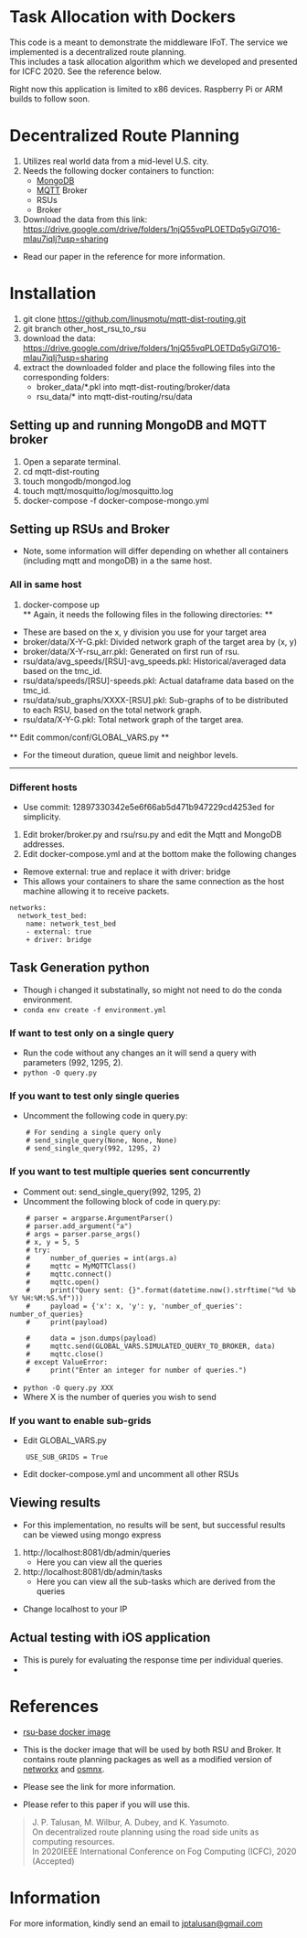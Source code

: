 # Task Allocation with Dockers
This code is a meant to demonstrate the middleware IFoT. The service we implemented is a decentralized route planning.  
This includes a task allocation algorithm which we developed and presented for ICFC 2020.  See the reference below.  
  
Right now this application is limited to x86 devices. Raspberry Pi or ARM builds to follow soon.  

# Decentralized Route Planning  
1. Utilizes real world data from a mid-level U.S. city.
2. Needs the following docker containers to function:  
    * [MongoDB](https://hub.docker.com/_/mongo)  
    * [MQTT](https://hub.docker.com/_/eclipse-mosquitto) Broker  
    * RSUs  
    * Broker  
3. Download the data from this link: https://drive.google.com/drive/folders/1njQ55vqPLOETDq5yGi7O16-mIau7iqIj?usp=sharing  
  
* Read our paper in the reference for more information.

# Installation  
1. git clone https://github.com/linusmotu/mqtt-dist-routing.git  
2. git branch other_host_rsu_to_rsu  
3. download the data: https://drive.google.com/drive/folders/1njQ55vqPLOETDq5yGi7O16-mIau7iqIj?usp=sharing  
4. extract the downloaded folder and place the following files into the corresponding folders:  
    * broker_data/*.pkl into mqtt-dist-routing/broker/data  
    * rsu_data/* into mqtt-dist-routing/rsu/data  

## Setting up and running MongoDB and MQTT broker  
1. Open a separate terminal.  
2. cd mqtt-dist-routing  
3. touch mongodb/mongod.log  
4. touch mqtt/mosquitto/log/mosquitto.log  
5. docker-compose -f docker-compose-mongo.yml  
  
## Setting up RSUs and Broker  
* Note, some information will differ depending on whether all containers (including mqtt and mongoDB) in a the same host.

### All in same host
1. docker-compose up  
** Again, it needs the following files in the following directories: **  
* These are based on the x, y division you use for your target area
* broker/data/X-Y-G.pkl:  Divided network graph of the target area by (x, y)
* broker/data/X-Y-rsu_arr.pkl: Generated on first run of rsu.  
* rsu/data/avg_speeds/[RSU]-avg_speeds.pkl: Historical/averaged data based on the tmc_id.  
* rsu/data/speeds/[RSU]-speeds.pkl: Actual dataframe data based on the tmc_id.  
* rsu/data/sub_graphs/XXXX-[RSU].pkl: Sub-graphs of to be distributed to each RSU, based on the total network graph.  
* rsu/data/X-Y-G.pkl: Total network graph of the target area.  
  
** Edit common/conf/GLOBAL_VARS.py **
* For the timeout duration, queue limit and neighbor levels.  

***

### Different hosts  
* Use commit: 12897330342e5e6f66ab5d471b947229cd4253ed for simplicity.

1. Edit broker/broker.py and rsu/rsu.py and edit the Mqtt and MongoDB addresses.  
2. Edit docker-compose.yml and at the bottom make the following changes  
* Remove external: true and replace it with driver: bridge  
* This allows your containers to share the same connection as the host machine allowing it to receive packets.  
```
networks: 
  network_test_bed:
    name: network_test_bed
    - external: true 
    + driver: bridge 
```

## Task Generation python  
* Though i changed it substatinally, so might not need to do the conda environment.  
* `conda env create -f environment.yml`  

### If want to test only on a single query  
* Run the code without any changes an it will send a query with parameters (992, 1295, 2).  
* `python -O query.py`  

### If you want to test only single queries  
* Uncomment the following code in query.py:  
```
    # For sending a single query only
    # send_single_query(None, None, None)
    # send_single_query(992, 1295, 2)
```

### If you want to test multiple queries sent concurrently  
* Comment out: send_single_query(992, 1295, 2)  
* Uncomment the following block of code in query.py:  

```
    # parser = argparse.ArgumentParser()
    # parser.add_argument("a")
    # args = parser.parse_args()
    # x, y = 5, 5
    # try:
    #     number_of_queries = int(args.a)
    #     mqttc = MyMQTTClass()
    #     mqttc.connect()
    #     mqttc.open()
    #     print("Query sent: {}".format(datetime.now().strftime("%d %b %Y %H:%M:%S.%f")))
    #     payload = {'x': x, 'y': y, 'number_of_queries': number_of_queries}
    #     print(payload)
        
    #     data = json.dumps(payload)
    #     mqttc.send(GLOBAL_VARS.SIMULATED_QUERY_TO_BROKER, data)
    #     mqttc.close()
    # except ValueError:
    #     print("Enter an integer for number of queries.")
```
* `python -O query.py XXX`  
* Where X is the number of queries you wish to send  

### If you want to enable sub-grids  
* Edit GLOBAL_VARS.py
```
    USE_SUB_GRIDS = True
```

* Edit docker-compose.yml and uncomment all other RSUs  

## Viewing results  
* For this implementation, no results will be sent, but successful results can be viewed using mongo express  
1. http://localhost:8081/db/admin/queries  
    * Here you can view all the queries  
2. http://localhost:8081/db/admin/tasks  
    * Here you can view all the sub-tasks which are derived from the queries  
* Change localhost to your IP

## Actual testing with iOS application  
* This is purely for evaluating the response time per individual queries.  
* <ENTER app github here>

# References  
* [rsu-base docker image](https://hub.docker.com/repository/docker/linusmotu/rsu-base)  
* This is the docker image that will be used by both RSU and Broker. It contains route planning packages as well as a modified version of [networkx](https://github.com/linusmotu/networkx) and [osmnx](https://github.com/linusmotu/osmnx).  
* Please see the link for more information.  

* Please refer to this paper if you will use this.  
> J. P. Talusan, M. Wilbur, A. Dubey, and K. Yasumoto.  
> On decentralized route planning using the road side units as computing resources.  
> In 2020IEEE International Conference on Fog Computing (ICFC), 2020 (Accepted)  

# Information  
For more information, kindly send an email to <jptalusan@gmail.com>